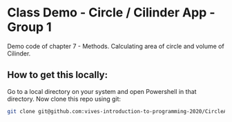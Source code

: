 # Class Demo - Circle / Cilinder App - Group 1

Demo code of chapter 7 - Methods. Calculating area of circle and volume of Cilinder.

## How to get this locally:

Go to a local directory on your system and open Powershell in that directory. Now clone this repo using git:

```bash
git clone git@github.com:vives-introduction-to-programming-2020/CircleAppGroup1.git
```
